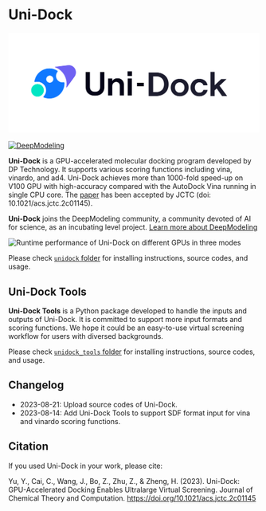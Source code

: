 # Uni-Dock

<picture><source media="(prefers-color-scheme: dark)" srcset="./unidock/assets/logo-dark.svg"><source media="(prefers-color-scheme: light)" srcset="./unidock/assets/logo.svg"><img alt="Uni-Dock logo" src="./unidock/assets/logo.svg"></picture>

[![DeepModeling](https://img.shields.io/badge/DeepModeling-Incubating_Project-blue)](https://github.com/deepmodeling)

**Uni-Dock** is a GPU-accelerated molecular docking program developed by DP Technology.
It supports various scoring functions including vina, vinardo, and ad4. Uni-Dock achieves more than 1000-fold speed-up on V100 GPU with high-accuracy compared with the AutoDock Vina running in single CPU core.
The [paper](https://pubs.acs.org/doi/10.1021/acs.jctc.2c01145) has been accepted by JCTC (doi: 10.1021/acs.jctc.2c01145).

**Uni-Dock** joins the DeepModeling community, a community devoted of AI for science, as an incubating level project. [Learn more about DeepModeling](https://github.com/deepmodeling/community)

![Runtime performance of Uni-Dock on different GPUs in three modes](./unidock/assets/gpu_speeds.png)

Please check [`unidock` folder](./unidock/) for installing instructions, source codes, and usage.

## Uni-Dock Tools

**Uni-Dock Tools** is a Python package developed to handle the inputs and outputs of Uni-Dock.
It is committed to support more input formats and scoring functions. We hope it could be an easy-to-use virtual screening workflow for users with diversed backgrounds.

Please check [`unidock_tools` folder](./unidock_tools/) for installing instructions, source codes, and usage.

## Changelog

- 2023-08-21: Upload source codes of Uni-Dock.
- 2023-08-14: Add Uni-Dock Tools to support SDF format input for vina and vinardo scoring functions.

## Citation

If you used Uni-Dock in your work, please cite:

Yu, Y., Cai, C., Wang, J., Bo, Z., Zhu, Z., & Zheng, H. (2023).
Uni-Dock: GPU-Accelerated Docking Enables Ultralarge Virtual Screening.
Journal of Chemical Theory and Computation.
https://doi.org/10.1021/acs.jctc.2c01145
